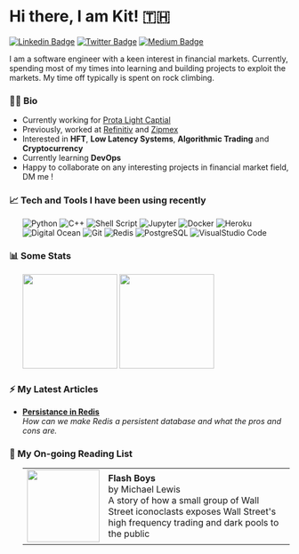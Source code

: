 # Hi there, I am Kit! 🇹🇭


[![Linkedin Badge](https://img.shields.io/badge/-LinkedIn-0e76a8?style=flat-square&logo=Linkedin&logoColor=white)](https://www.linkedin.com/in/krittaboon-tantikarun-172634103)
[![Twitter Badge](https://img.shields.io/badge/-Twitter-00acee?style=flat-square&logo=Twitter&logoColor=white)](https://twitter.com/ktantikarun)
[![Medium Badge](https://img.shields.io/badge/medium-%2312100E.svg?&style=for-square&logo=medium&logoColor=white)](https://ktantikarun.medium.com/)

I am a software engineer with a keen interest in financial markets. Currently, spending most of my times into learning and building projects to exploit the markets. My time off typically is spent on rock climbing.



### 🧑‍💻 Bio

- Currently working for <a href="https://protalightcap.com/">Prota Light Captial</a>
- Previously, worked at <a href="https://www.refinitiv.com/en">Refinitiv</a> and <a href="https://www.zipmex.com">Zipmex</a>
- Interested in <b>HFT</b>, <b>Low Latency Systems</b>, <b>Algorithmic Trading</b> and <b>Cryptocurrency</b>
- Currently learning <b>DevOps</b>
- Happy to collaborate on any interesting projects in financial market field, DM me !

### 📈  Tech and Tools I have been using recently

<ul>
<p>
  <img alt="Python" src="https://img.shields.io/badge/-Python-45b8d8?style=flat-square&logo=python&logoColor=white" />
  <img alt="C++" src="https://img.shields.io/badge/C%2B%2B-00599C?style=flat-square&logo=c%2B%2B&logoColor=white" /> 
  <img alt="Shell Script" src="https://img.shields.io/badge/Shell_Script-121011?style=flat-square&logo=gnu-bash&logoColor=white" />
  <img alt="Jupyter" src="https://img.shields.io/badge/Jupyter-13aa52?style=flat-square&logo=jupyter&logoColor=white" />
  <img alt="Docker" src="https://img.shields.io/badge/-Docker-46a2f1?style=flat-square&logo=docker&logoColor=white" />
  <img alt="Heroku" src="https://img.shields.io/badge/-Heroku-430098?style=flat-square&logo=heroku&logoColor=white" />
  <img alt="Digital Ocean" src="https://img.shields.io/badge/Digital_Ocean-0080FF?style=flat-square&logo=DigitalOcean&logoColor=white" />
  <img alt="Git" src="https://img.shields.io/badge/-Git-F05032?style=flat-square&logo=git&logoColor=white" />
  <img alt="Redis" src="https://img.shields.io/badge/redis-%23DD0031.svg?&style=flat-square&logo=redis&logoColor=white" />
  <img alt="PostgreSQL" src="https://img.shields.io/badge/PostgreSQL-316192?style=flat-square&logo=postgresql&logoColor=white" />
  <img alt="VisualStudio Code" src="https://img.shields.io/badge/Visual_Studio_Code-0078D4?style=flat-square&logo=visual%20studio%20code&logoColor=white" />
</p>
</ul>


### 📊 Some Stats
<ul>
  <p>
    <img height="170em" src="https://leetcard.jacoblin.cool/ktantikarun?theme=light&font=Karma&ext=contest" />
    <img height="170em" src="https://github-readme-stats.vercel.app/api/top-langs/?username=ktantikarun&exclude_repo=KNN-Image-Classification&show_icons=true&hide_border=true&layout=compact&langs_count=8"/>
  </p>
</ul>


### ⚡ My Latest Articles
<ul>
  <li><a href="https://medium.com/@krittaboon.t/persistance-in-redis-931768face32"><b>Persistance in Redis</b></a><br/><i>How can we make Redis a persistent database and what the pros and cons are.</i></li>
</ul>

### 📓 My On-going Reading List
<ul>
  <table border="0">
    <tr>
      <td width="120px">
        <img height="130em" src="https://m.media-amazon.com/images/I/41C3LHEK5TL.jpg">
      </td>
      <td>
        <b>Flash Boys</b><br>
        by Michael Lewis<br>
        A story of how a small group of Wall Street iconoclasts exposes Wall Street's high frequency trading and dark pools to the public
      </td>
  </table>
</ul>
